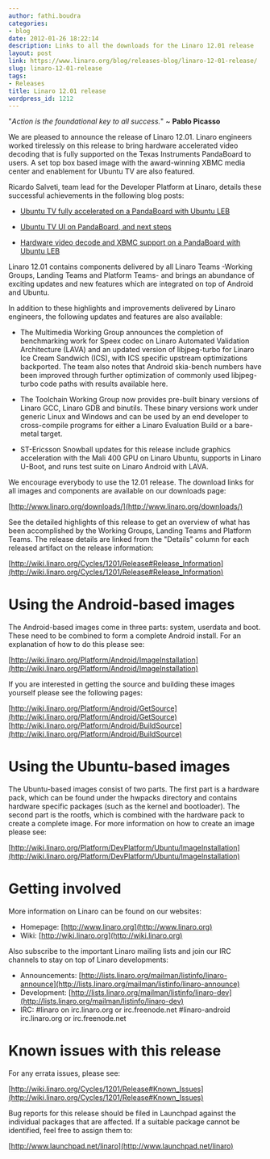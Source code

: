 ```yaml
---
author: fathi.boudra
categories:
- blog
date: 2012-01-26 18:22:14
description: Links to all the downloads for the Linaro 12.01 release
layout: post
link: https://www.linaro.org/blog/releases-blog/linaro-12-01-release/
slug: linaro-12-01-release
tags:
- Releases
title: Linaro 12.01 release
wordpress_id: 1212
---
```


"_Action is the foundational key to all success._" ~ **Pablo Picasso**

We are pleased to announce the release of Linaro 12.01. Linaro engineers worked
tirelessly on this release to bring hardware accelerated video decoding that is
fully supported on the Texas Instruments PandaBoard to users. A set top box
based image with the award-winning XBMC media center and enablement for Ubuntu
TV are also featured.

Ricardo Salveti, team lead for the Developer Platform at Linaro, details these
successful achievements in the following blog posts:


  * [Ubuntu TV fully accelerated on a PandaBoard with Ubuntu LEB](http://rsalveti.wordpress.com/2012/01/16/ubuntu-tv-fully-accelerated-on-a-pandaboard-with-ubuntu-leb/)


  * [Ubuntu TV UI on PandaBoard, and next steps](http://rsalveti.wordpress.com/2012/01/10/ubuntu-tv-ui-at-pandaboard-and-next-steps/)


  * [Hardware video decode and XBMC support on a PandaBoard with Ubuntu LEB](http://rsalveti.wordpress.com/2012/01/06/hw-video-decode-and-xbmc-ubuntu-linaro/)


Linaro 12.01 contains components delivered by all Linaro Teams -Working Groups,
Landing Teams and Platform Teams- and brings an abundance of exciting updates
and new features which are integrated on top of Android and Ubuntu.

In addition to these highlights and improvements delivered by Linaro engineers,
the following updates and features are also available:


  * The Multimedia Working Group announces the completion of benchmarking work
for Speex codec on Linaro Automated Validation Architecture (LAVA) and an
updated version of libjpeg-turbo for Linaro Ice Cream Sandwich (ICS), with
ICS specific upstream optimizations backported. The team also notes that
Android skia-bench numbers have been improved through further optimization
of commonly used libjpeg-turbo code paths with results available here.


  * The Toolchain Working Group now provides pre-built binary versions of Linaro
GCC, Linaro GDB and binutils. These binary versions work under generic Linux
and Windows and can be used by an end developer to cross-compile programs
for either a Linaro Evaluation Build or a bare-metal target.


  * ST-Ericsson Snowball updates for this release include graphics acceleration
with the Mali 400 GPU on Linaro Ubuntu, supports in Linaro U-Boot, and runs
test suite on Linaro Android with LAVA.


We encourage everybody to use the 12.01 release. The download links for all
images and components are available on our downloads page:

[http://www.linaro.org/downloads/](http://www.linaro.org/downloads/)

See the detailed highlights of this release to get an overview of what has been
accomplished by the Working Groups, Landing Teams and Platform Teams.
The release details are linked from the "Details" column for each released
artifact on the release information:

[http://wiki.linaro.org/Cycles/1201/Release#Release_Information](http://wiki.linaro.org/Cycles/1201/Release#Release_Information)

Using the Android-based images
=======================

The Android-based images come in three parts: system, userdata and boot.
These need to be combined to form a complete Android install. For an
explanation of how to do this please see:

[http://wiki.linaro.org/Platform/Android/ImageInstallation](http://wiki.linaro.org/Platform/Android/ImageInstallation)

If you are interested in getting the source and building these images
yourself please see the following pages:

[http://wiki.linaro.org/Platform/Android/GetSource](http://wiki.linaro.org/Platform/Android/GetSource)
[http://wiki.linaro.org/Platform/Android/BuildSource](http://wiki.linaro.org/Platform/Android/BuildSource)

Using the Ubuntu-based images
=======================

The Ubuntu-based images consist of two parts. The first part is a hardware
pack, which can be found under the hwpacks directory and contains hardware
specific packages (such as the kernel and bootloader). The second part is
the rootfs, which is combined with the hardware pack to create a complete
image. For more information on how to create an image please see:

[http://wiki.linaro.org/Platform/DevPlatform/Ubuntu/ImageInstallation](http://wiki.linaro.org/Platform/DevPlatform/Ubuntu/ImageInstallation)

Getting involved
============

More information on Linaro can be found on our websites:

* Homepage: [http://www.linaro.org](http://www.linaro.org)
* Wiki: [http://wiki.linaro.org](http://wiki.linaro.org)

Also subscribe to the important Linaro mailing lists and join our IRC
channels to stay on top of Linaro developments:

* Announcements:
[http://lists.linaro.org/mailman/listinfo/linaro-announce](http://lists.linaro.org/mailman/listinfo/linaro-announce)
* Development:
[http://lists.linaro.org/mailman/listinfo/linaro-dev](http://lists.linaro.org/mailman/listinfo/linaro-dev)
* IRC:
#linaro on irc.linaro.org or irc.freenode.net
#linaro-android irc.linaro.org or irc.freenode.net

Known issues with this release
=====================

For any errata issues, please see:

[http://wiki.linaro.org/Cycles/1201/Release#Known_Issues](http://wiki.linaro.org/Cycles/1201/Release#Known_Issues)

Bug reports for this release should be filed in Launchpad against the
individual packages that are affected. If a suitable package cannot be
identified, feel free to assign them to:

[http://www.launchpad.net/linaro](http://www.launchpad.net/linaro)